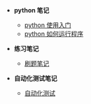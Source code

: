 * **python 笔记**

  * [python 使用入门](god/testnode/python使用入门.md)
  * [python 如何运行程序](god/testnode/python如何运行程序.md)
 
* **练习笔记**
  
  * [刷题笔记](god/testing)
* **自动化测试笔记**
   * [自动化测试](testnode/automated_testing.md)
